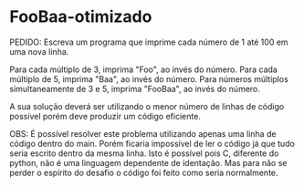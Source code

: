 # FooBaa-otimizado

PEDIDO: Escreva um programa que imprime cada número de 1 até 100 em uma nova linha.

Para cada múltiplo de 3, imprima "Foo", ao invés do número.
Para cada múltiplo de 5, imprima "Baa", ao invés do número.
Para números múltiplos simultaneamente de 3 e 5, imprima "FooBaa", ao invés do número.

A sua solução deverá ser utilizando o menor número de linhas de código possível porém deve produzir um código eficiente.

OBS: É possível resolver este problema utilizando apenas uma linha de código dentro do main. Porém ficaria impossível de ler o código já que tudo seria escrito dentro da mesma linha. Isto é possível pois C, diferente do python, não é uma linguagem dependente de identação. Mas para não se perder o espírito do desafio o código foi feito como seria normalmente.

